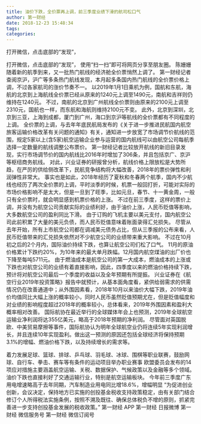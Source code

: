 ```yaml
---
title: 油价下跌，全价票再上调，前三季度业绩下滑的航司松口气
author: 第一财经
date: 2018-12-23 15:48:34
tags: 
categories: 
---
```

打开微信，点击底部的“发现”，
<!-- more -->
打开微信，点击底部的“发现”，
使用“扫一扫”即可将网页分享至朋友圈。
陈姗姗
随着新的航季到来，又一批热门航线的经济舱全价票悄然上调了。
第一财经记者查阅京沪，沪广等多条热门航线发现，本月起多条国内热门航线的全价票价格上调，不过各家航司的涨价节奏不一。
以2019年1月1日乘机为例，国航和东航，海航的北京到上海航线全价票已经从原来的1240元上调至1490元，南航和吉祥则仍维持在1240元。
不过，南航的北京到广州航线全价票则由原来的2100元上调至2310元，国航也一样，而东航和海航则维持2100元不变。
此外，北京到深圳，北京到三亚，上海到成都，厦门到广州，海口到京沪等航线的全价票都有不同程度的上调。
全价票的上调，与去年年底民航局发布的《关于进一步推进民航国内航空旅客运输价格改革有关问题的通知》有关，通知进一步放宽了市场调节价航线的范围，规定5家以上(含5家)航空运输企业参与运营的国内航线可以由航空公司每航季选择一定数量的航线调整公布票价。
第一财经记者比较放开航线的新旧目录发现，实行市场调节价的国内航线比2016年时增加了306条，并且包括京广、京沪等枢纽商务航线。
对此，兴业证券的研报曾分析，航线价格上限放松是大势所趋，在严厉的供给侧改革下，民航竞争结构将大幅改善，2018年的票价弹性和利润弹性非常大。
事实也是如此，2018年经历了夏秋和冬春两个航季，国内不少航线也经历了两次全价票的上调，平时淡季的时候，机票一般回打折，可能对实际的市场价格影响不是太大，但是一旦到了旺季，比如元旦，春节、十一黄金周，一般只有全价票时，就会明显感到机票价格的上涨。
不过在前三季度，这样的票价上调，并没有为航空公司贡献实际的业绩利好，由于油价上涨，人民币贬值等影响，大多数航空公司的盈利同比下滑。
由于订购的飞机主要以美元支付，国内航空公司此前积累了大量的美元负债，而人民币贬值意味着账面录得汇兑损失。
尽管从去年开始，所有上市航空公司都在调减美元债务占比，但从三季报的公布来看，人民币贬值带来的汇兑损失依然对不少航空公司的业绩带来重大影响。
不过在10月初之后的2个月内，国际油价持续下跌，也算让航空公司们松了口气。
11月的原油价格累计下跌约20%，为10年来的最大单月跌幅。12月国内航空煤油的出厂价也下降至每吨5711元。
由于燃油成本是航空公司的第一大成本，燃油成本的上涨或下跌也对航空公司的业绩有着直接影响，因此，四季度以来的燃油价格持续下跌，预计将对航空公司最后一个季度的收益以及全年预期有所提振。
兴业证券在《航空行业2019年投资策略》报告中就预计，从基本面角度看，紧供给弱需求的供需情况仍在改善通道中；从外围因素看，2018年10月以来油价大幅下跌，2019年油价均值同比大幅上涨的概率较小，同时人民币虽然贬值预期尤在，但是贬值幅度和对业绩的影响程度超过2018年的概率较小，总体看来，2019年外围因素和盈利大概率相对改善。
国际航协在最近举行的全球媒体年会上也预测，2019年全球航空运输业净利润将达355亿美元，略高于2018年预期的净利润。
尽管面对英国脱欧、中美贸易摩擦等事件，国际航协认为明年全球航空业仍将连续5年实现利润增长，并且连续10年实现盈利。做出这一预测的原因还包括全球经济将保持预期3.1%的增幅、燃油价格下跌，以及持续增长的需求等。
 
 
着力发展足球、篮球、排球、乒乓球、羽毛球、冰球、围棋等职业联赛，鼓励网球、自行车、拳击、赛车等有条件的运动项目举办职业赛事
欧盟委员会发布的14项应对措施主要涵盖航空运输、关税、数据保护、气候政策以及金融等多个领域。
油价下跌也直接利好了交通运输行业，特别是航空运输板块。
今年前三季度广东用电增速略高于去年同期，汽车制造业用电同比增18.6%，增幅明显
“为促进创业创新，会议决定，保持地方已实施的创投基金税收支持政策稳定，由有关部门结合修订个人所得税法实施条例，按照不溯及既往、确保总体税负不增的原则，抓紧完善进一步支持创投基金发展的税收政策。”
第一财经
APP
第一财经
日报微博
第一财经
微信服务号
第一财经
微信订阅号
